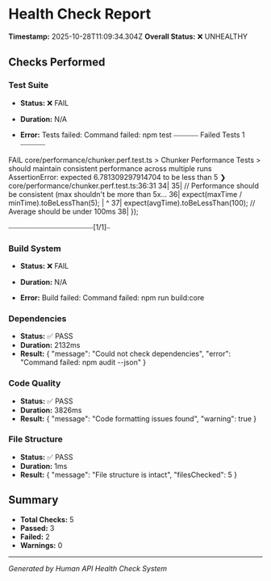# Health Check Report

**Timestamp:** 2025-10-28T11:09:34.304Z
**Overall Status:** ❌ UNHEALTHY

## Checks Performed


### Test Suite
- **Status:** ❌ FAIL
- **Duration:** N/A

- **Error:** Tests failed: Command failed: npm test
⎯⎯⎯⎯⎯⎯⎯ Failed Tests 1 ⎯⎯⎯⎯⎯⎯⎯

 FAIL  core/performance/chunker.perf.test.ts > Chunker Performance Tests > should maintain consistent performance across multiple runs
AssertionError: expected 6.781309297914704 to be less than 5
 ❯ core/performance/chunker.perf.test.ts:36:31
     34| 
     35|     // Performance should be consistent (max shouldn't be more than 5x…
     36|     expect(maxTime / minTime).toBeLessThan(5);
       |                               ^
     37|     expect(avgTime).toBeLessThan(100); // Average should be under 100ms
     38|   });

⎯⎯⎯⎯⎯⎯⎯⎯⎯⎯⎯⎯⎯⎯⎯⎯⎯⎯⎯⎯⎯⎯⎯⎯[1/1]⎯




### Build System
- **Status:** ❌ FAIL
- **Duration:** N/A

- **Error:** Build failed: Command failed: npm run build:core


### Dependencies
- **Status:** ✅ PASS
- **Duration:** 2132ms
- **Result:** {
  "message": "Could not check dependencies",
  "error": "Command failed: npm audit --json"
}



### Code Quality
- **Status:** ✅ PASS
- **Duration:** 3826ms
- **Result:** {
  "message": "Code formatting issues found",
  "warning": true
}



### File Structure
- **Status:** ✅ PASS
- **Duration:** 1ms
- **Result:** {
  "message": "File structure is intact",
  "filesChecked": 5
}



## Summary

- **Total Checks:** 5
- **Passed:** 3
- **Failed:** 2
- **Warnings:** 0

---
*Generated by Human API Health Check System*
